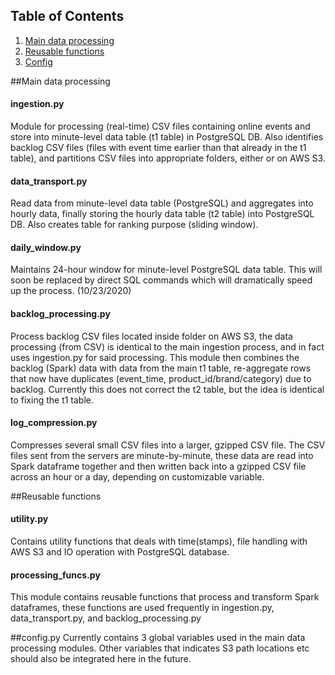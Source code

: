 ## Table of Contents
1. [Main data processing](README.md#main-data-processing)
2. [Reusable functions](README.md#reuseable-functions)
3. [Config](README.md#config.py)

##Main data processing

#### ingestion.py
Module for processing (real-time) CSV files containing online events and store into minute-level data table (t1 table) in PostgreSQL DB.
Also identifies backlog CSV files (files with event time earlier than that already in the t1 table), and partitions CSV files into appropriate folders, either <backlogs> or <processingpool> on AWS S3.

#### data_transport.py
Read data from minute-level data table (PostgreSQL) and aggregates into hourly data, finally storing the hourly data table (t2 table) into PostgreSQL DB.
Also creates table for ranking purpose (sliding window).

#### daily_window.py
Maintains 24-hour window for minute-level PostgreSQL data table. This will soon be replaced by direct SQL commands which will dramatically speed up the process. (10/23/2020)

#### backlog_processing.py
Process backlog CSV files located inside <backlogs> folder on AWS S3, the data processing (from CSV) is identical to the main ingestion process, and in fact uses ingestion.py
for said processing. This module then combines the backlog (Spark) data with data from the main t1 table, re-aggregate rows that now have duplicates (event_time, product_id/brand/category) due to backlog.
Currently this does not correct the t2 table, but the idea is identical to fixing the t1 table.

#### log_compression.py
Compresses several small CSV files into a larger, gzipped CSV file. The CSV files sent from the servers are minute-by-minute, these data are read into Spark dataframe together and then written back into a gzipped CSV file across an hour or a day, depending on customizable variable.

##Reusable functions
#### utility.py
Contains utility functions that deals with time(stamps), file handling with AWS S3 and IO operation with PostgreSQL database.

#### processing_funcs.py
This module contains reusable functions that process and transform Spark dataframes, these functions are used frequently in ingestion.py, data_transport.py,
and backlog_processing.py

##config.py
Currently contains 3 global variables used in the main data processing modules. Other variables that indicates S3 path locations etc should also be integrated here in the future.
